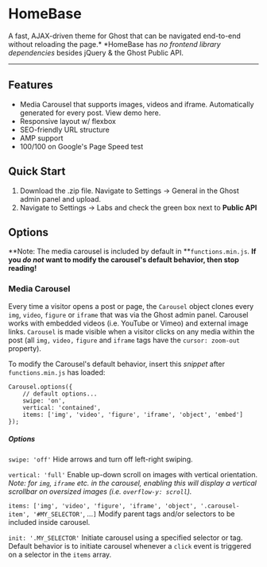 # HomeBase

A fast, AJAX-driven theme for Ghost that can be navigated end-to-end without reloading the page.* *HomeBase has *no frontend library dependencies* besides jQuery & the Ghost Public API.
* * *


## Features

* Media Carousel that supports images, videos and iframe. Automatically generated for every post. View demo here.
* Responsive layout w/ flexbox
* SEO-friendly URL structure
* AMP support
* 100/100 on Google's Page Speed test

## Quick Start

1. Download the .zip file. Navigate to Settings → General in the Ghost admin panel and upload.
2. Navigate to Settings → Labs and check the green box next to **Public API**

## Options

**Note: The media carousel is included by default in **`functions.min.js`. **If you *do not* want to modify the carousel's default behavior, then stop reading!**

### Media Carousel

Every time a visitor opens a post or page, the  `Carousel` object clones every `img`, `video`, `figure` or `iframe` that was via the Ghost admin panel. Carousel works with embedded videos (i.e. YouTube or Vimeo) and external image links. `Carousel` is made visible when a visitor clicks on any media within the post (all `img,` `video,` `figure` and `iframe` tags have the `cursor: zoom-out` property).

To modify the Carousel's default behavior, insert this *snippet* after `functions.min.js` has loaded:

```
Carousel.options({
    // default options...
    swipe: 'on',
    vertical: 'contained',
    items: ['img', 'video', 'figure', 'iframe', 'object', 'embed']
});
```

##### Options

`swipe: 'off'`
Hide arrows and turn off left-right swiping.

`vertical: 'full'`
Enable up-down scroll on images with vertical orientation. *Note: for *`img`*, *`iframe`* etc. in the carousel, enabling this will display a vertical scrollbar on oversized images *(i.e. `overflow-y: scroll`)*.*

`items: ['img', 'video', 'figure', 'iframe', 'object', '.carousel-item', '#MY_SELECTOR'`, ...`]`
Modify parent tags and/or selectors to be included inside carousel.

`init: '.MY_SELECTOR'`
Initiate carousel using a specified selector or tag. Default behavior is to initiate carousel whenever a `click` event is triggered on a selector in the `items` array.